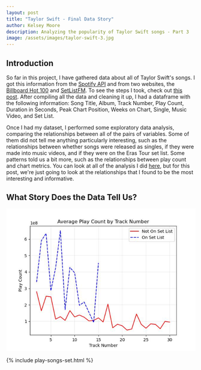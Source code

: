 ```yaml
---
layout: post
title: "Taylor Swift - Final Data Story"
author: Kelsey Moore
description: Analyzing the popularity of Taylor Swift songs - Part 3
image: /assets/images/taylor-swift-3.jpg
---
```


## Introduction

So far in this project, I have gathered data about all of Taylor Swift's songs. I got this information from the <a href="https://apilayer.com/marketplace/spotify-api#documentation-tab"> Spotify API</a> and from two websites, the <a href="https://www.billboard.com/artist/taylor-swift/chart-history/hsi/"> Billboard Hot 100</a> and <a href="https://www.setlist.fm/setlist/taylor-swift/2023/state-farm-stadium-glendale-az-bbb91ce.html"> SetListFM</a>. To see the steps I took, check out <a href="https://kbmoore02.github.io/my386blog/2023/03/14/blog-3a.html"> this post</a>. After compiling all the data and cleaning it up, I had a dataframe with the following information: Song Title, Album, Track Number, Play Count, Duration in Seconds, Peak Chart Position, Weeks on Chart, Single, Music Video, and Set List. 

Once I had my dataset, I performed some exploratory data analysis, comparing the relationships between all of the pairs of variables. Some of them did not tell me anything particularly interesting, such as the relationships between whether songs were released as singles, if they were made into music videos, and if they were on the Eras Tour set list. Some patterns told us a bit more, such as the relationships between play count and chart metrics. You can look at all of the analysis I did <a href="https://kbmoore02.github.io/my386blog/2023/03/21/blog-3b.html"> here</a>, but for this post, we're just going to look at the relationships that I found to be the most interesting and informative.

## What Story Does the Data Tell Us?

<img src="https://raw.githubusercontent.com/kbmoore02/my386blog/main/assets/images/play-by-track-and-set.jpg" alt="">

{% include play-songs-set.html %}
